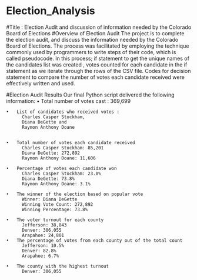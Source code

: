 # Election_Analysis
#Title : Election Audit and discussion of information needed by the Colorado Board of Elections
#Overview of Election Audit
The project is to  complete the election audit, and discuss the information needed by the Colorado Board of Elections.
The process was facilitated by employing the technique commonly used by programmers to write steps of their code, which is called pseudocode. In this process;  if statement to get the unique names of the candidates list was created , votes counted  for each candidate in the if statement as we iterate through the rows of the CSV file. Codes for decision statement to compare the number of votes each candidate received were effectively written and used. 

#Election Audit Results
  Our final Python script delivered the following information: 
    •	Total number of votes cast : 
            369,699
            
            
    •	List of candidates who received votes : 
          Charles Casper Stockham,  
          Diana DeGette and 
          Raymon Anthony Doane
          
          
    •	Total number of votes each candidate received
          Charles Casper Stockham: 85,201
          Diana DeGette: 272,892
          Raymon Anthony Doane: 11,606
          
    •	Percentage of votes each candidate won
          Charles Casper Stockham: 23.0% 
          Diana DeGette: 73.8% 
          Raymon Anthony Doane: 3.1% 
          
    •	The winner of the election based on popular vote
          Winner: Diana DeGette
          Winning Vote Count: 272,892
          Winning Percentage: 73.8%
          
    •	The voter turnout for each county 
          Jefferson: 38,843
          Denver: 306,055
          Arapahoe: 24,801
    •	The percentage of votes from each county out of the total count
          Jefferson: 10.5% 
          Denver: 82.8% 
          Arapahoe: 6.7% 
          
    •	The county with the highest turnout
          Denver: 306,055
